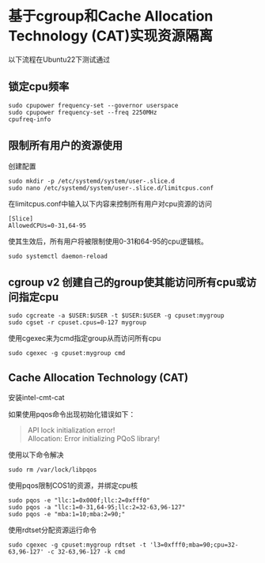 # 基于cgroup和Cache Allocation Technology (CAT)实现资源隔离
以下流程在Ubuntu22下测试通过
## 锁定cpu频率
```
sudo cpupower frequency-set --governor userspace
sudo cpupower frequency-set --freq 2250MHz
cpufreq-info
```

## 限制所有用户的资源使用

创建配置
```
sudo mkdir -p /etc/systemd/system/user-.slice.d
sudo nano /etc/systemd/system/user-.slice.d/limitcpus.conf
```
在limitcpus.conf中输入以下内容来控制所有用户对cpu资源的访问
```
[Slice]
AllowedCPUs=0-31,64-95
```
使其生效后，所有用户将被限制使用0-31和64-95的cpu逻辑核。
```
sudo systemctl daemon-reload
```

## cgroup v2 创建自己的group使其能访问所有cpu或访问指定cpu
```
sudo cgcreate -a $USER:$USER -t $USER:$USER -g cpuset:mygroup
sudo cgset -r cpuset.cpus=0-127 mygroup
```

使用cgexec来为cmd指定group从而访问所有cpu
```
sudo cgexec -g cpuset:mygroup cmd
```

## Cache Allocation Technology (CAT)
安装intel-cmt-cat

如果使用pqos命令出现初始化错误如下：
> API lock initialization error!  
> Allocation: Error initializing PQoS library!

使用以下命令解决
```
sudo rm /var/lock/libpqos
```

使用pqos限制COS1的资源，并绑定cpu核
```
sudo pqos -e "llc:1=0x000f;llc:2=0xfff0"
sudo pqos -a "llc:1=0-31,64-95;llc:2=32-63,96-127"
sudo pqos -e "mba:1=10;mba:2=90;"
```
使用rdtset分配资源运行命令
```
sudo cgexec -g cpuset:mygroup rdtset -t 'l3=0xfff0;mba=90;cpu=32-63,96-127' -c 32-63,96-127 -k cmd
```
